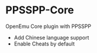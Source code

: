 PPSSPP-Core
===========

OpenEmu Core plugin with PPSSPP

* Add Chinese language support
* Enable Cheats by default
